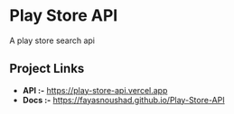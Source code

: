 # Play Store API
A play store search api

## Project Links

- **API :-** https://play-store-api.vercel.app
- **Docs :-** https://fayasnoushad.github.io/Play-Store-API
